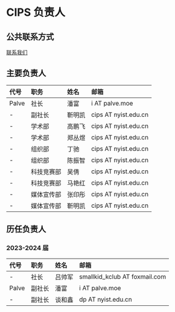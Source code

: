 ---
---

# CIPS 负责人

## 公共联系方式

[联系我们](contact.md)

## 主要负责人

| 代号 | 职务   | 姓名   | 邮箱                          |
| :--- | :----- | :----- | :---------------------------- |
| Palve | 社长   | 潘富 | i AT palve.moe |
| -    | 副社长 | 靳明凯  | cips AT nyist.edu.cn |
| -    | 学术部 | 高鹏飞 | cips AT nyist.edu.cn |
| -    | 学术部 | 郑丛煜 | cips AT nyist.edu.cn |
| -    | 组织部 | 丁驰 | cips AT nyist.edu.cn |
| -    | 组织部 | 陈振智 | cips AT nyist.edu.cn |
| -    | 科技竞赛部 | 吴倩 | cips AT nyist.edu.cn |
| -    | 科技竞赛部 | 马艳红 | cips AT nyist.edu.cn |
| -    | 媒体宣传部 | 张印彤 | cips AT nyist.edu.cn |
| -    | 媒体宣传部 | 靳明凯 | cips AT nyist.edu.cn |



## 历任负责人

### 2023-2024 届

| 代号 | 职务   | 姓名   | 邮箱                          |
| :--- | :----- | :----- | :---------------------------- |
| -    | 社长   | 吕帅军 | smallkid_kclub AT foxmail.com |
| Palve | 副社长 | 潘富   | i AT palve.moe |
| -    | 副社长 | 谈和鑫 | dp AT nyist.edu.cn |
